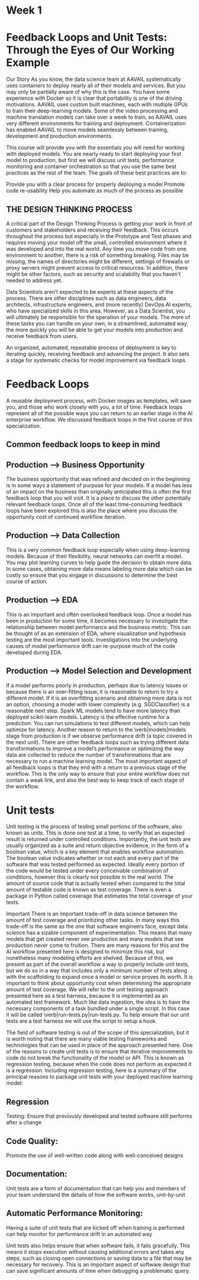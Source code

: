 # Week 1

# Feedback Loops and Unit Tests: Through the Eyes of Our Working Example

Our Story
As you know, the data science team at AAVAIL systematically uses containers to deploy nearly all of their models and services. But you may only be partially aware of why this is the case. You have some experience with Docker so it is clear that portability is one of the driving motivations. AAVAIL uses custom built machines, each with multiple GPUs to train their deep-learning models. Some of the video processing and machine translation models can take over a week to train, so AAVAIL uses very different environments for training and deployment. Containerization has enabled AAVAIL to move models seamlessly between training, development and production environments.

This course will provide you with the essentials you will need for working with deployed models. You are nearly ready to start deploying your first model to production, but first we will discuss unit tests, performance monitoring and container orchestration so that you use the same best practices as the rest of the team. The goals of these best practices are to:

Provide you with a clear process for properly deploying a model
Promote code re-usability
Help you automate as much of the process as possible


## THE DESIGN THINKING PROCESS
A critical part of the Design Thinking Process is getting your work in front of customers and stakeholders and receiving their feedback. This occurs throughout the process but especially in the Prototype and Test phases and requires moving your model off the small, controlled environment where it was developed and into the real world. Any time you move code from one environment to another, there is a risk of something breaking. Files may be missing, the names of directories might be different, settings of firewalls or proxy servers might prevent access to critical resources. In addition, there might be other factors, such as security and scalability that you haven’t needed to address yet.

Data Scientists aren’t expected to be experts at these aspects of the  process. There are other disciplines such as data engineers, data architects, infrastructure engineers, and (more recently) DevOps AI experts, who have specialized skills in this area.  However, as a Data Scientist, you will ultimately be responsible for the operation  of your models. The more of these tasks you can handle on your own, in a streamlined, automated way, the more quickly you will be able to get  your models into production and receive feedback from users.

An organized, automated, repeatable process of deployment is key to iterating quickly, receiving feedback and advancing the project. It also sets a stage for systematic checks for model improvement via feedback loops



# Feedback Loops
A reusable deployment process, with Docker images as templates, will save you, and those who work closely with you, a lot of time. Feedback loops represent all of the possible ways you can return to an earlier stage in the AI enterprise workflow. We discussed feedback loops in the first course of this specialization.

## Common feedback loops to keep in mind
## Production –> Business Opportunity  
The business opportunity that was refined and decided on in the beginning is in some ways a statement of purpose for your models. If a model has less of an impact on the business than originally anticipated this is often the first feedback loop that you will visit. It is a place to discuss the other potentially relevant feedback loops. Once all of the least time-consuming feedback loops have been explored this is also the place where you discuss the opportunity cost of continued workflow iteration.

## Production –> Data Collection
This is a very common feedback loop especially when using deep-learning models. Because of their flexibility, neural networks can overfit a model. You may plot learning curves to help guide the decision to obtain more data. In some cases, obtaining more data means labeling more data which can be costly so ensure that you engage in discussions to determine the best course of action.

## Production –> EDA
This is an important and often overlooked feedback loop. Once a model has been in production for some time, it becomes necessary to investigate the relationship between model performance and the business metric. This can be thought of as an extension of EDA, where visualization and hypothesis testing are the most important tools. Investigations into the underlying causes of model performance drift can re-purpose much of the code developed during EDA.

## Production –> Model Selection and Development 
If a model performs poorly in production, perhaps due to latency issues or because there is an over-fitting issue, it is reasonable to return to try a different model. If it is an overfitting scenario and obtaining more data is not an option, choosing a model with lower complexity (e.g. SGDClassifier) is a reasonable next step. Spark ML models tend to have more latency than deployed scikit-learn models. Latency is the effective runtime for a prediction. You can run simulations to test different models, which can help optimize for latency. Another reason to return to the \verb|models|models stage from production is if we observe performance drift (a topic covered in the next unit).
There are other feedback loops such as trying different data transformations to improve a model’s performance or optimizing the way data are collected to reduce the number of transformations that are necessary to run a machine learning model. The most important aspect of all feedback loops is that they end with a return to a previous stage of the workflow. This is the only way to ensure that your entire workflow does not contain a weak link, and also the best way to keep track of each stage of the workflow.



# Unit tests

Unit testing is the process of testing small portions of the software, also known as units. This is done one test at a time, to verify that an expected result is returned under controlled conditions. Importantly, the unit tests are usually organized as a suite and return objective evidence, in the form of a boolean value, which is a key element that enables workflow automation. The boolean value indicates whether or not each and every part of the software that was tested performed as expected. Ideally every portion of the code would be tested under every conceivable combination of conditions, however this is clearly not possible in the real world. The amount of source code that is actually tested when compared to the total amount of testable code is known as test coverage. There is even a package in Python called coverage that estimates the total coverage of your tests.

Important
There is an important trade-off in data science between the amount of test coverage and prioritizing other tasks. In many ways this trade-off is the same as the one that software engineers face, except data science has a sizable component of experimentation. This means that many models that get created never see production and many models that see production never come to fruition. There are many reasons for this and the AI workflow presented here is designed to minimize this risk, but nonetheless many modeling efforts are shelved. Because of this, we present as part of the overall workflow a way to properly include unit tests, but we do so in a way that includes only a minimum number of tests along with the scaffolding to expand once a model or service proves its worth.
It is important to think about opportunity cost when determining the appropriate amount of test coverage. We will refer to the unit testing approach presented here as a test harness, because it is implemented as an automated test framework. Much like data ingestion, the idea is to have the necessary components of a task bundled under a single script. In this case it will be called \verb|run-tests.py|run-tests.py. To help ensure that our unit tests are a test harness we will use the script to setup a hook.

The field of software testing is out of the scope of this specialization, but it is worth noting that there are many viable testing frameworks and technologies that can be used in place of the approach presented here. One of the reasons to create unit tests is to ensure that iterative improvements to code do not break the functionality of the model or API. This is known as regression testing, because when the code does not perform as expected it is a regression. Including regression testing, here is a summary of the principal reasons to package unit tests with your deployed machine learning model:

## Regression 
Testing: Ensure that previously developed and tested software still performs after a change
## Code Quality:
Promote the use of well-written code along with well-conceived designs
## Documentation: 
Unit tests are a form of documentation that can help you and members of your team understand the details of how the software works, unit-by-unit
## Automatic Performance Monitoring: 
Having a suite of unit tests that are kicked off when training is performed can help monitor for performance drift in an automated way

Unit tests also helps ensure that when software fails, it fails gracefully. This means it stops execution without causing additional errors and takes any steps, such as closing open connections or saving data to a file that may be necessary for recovery. This is an important aspect of software design that can save significant amounts of time when debugging a problematic query.
